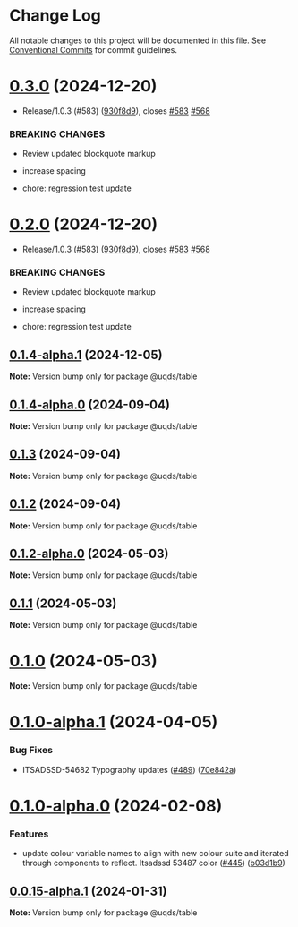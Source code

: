 # Change Log

All notable changes to this project will be documented in this file.
See [Conventional Commits](https://conventionalcommits.org) for commit guidelines.

# [0.3.0](https://github.com/uq-its-ss/design-system/compare/@uqds/table@0.1.4-alpha.0...@uqds/table@0.3.0) (2024-12-20)

- Release/1.0.3 (#583) ([930f8d9](https://github.com/uq-its-ss/design-system/commit/930f8d97b814748829f45194e1b5009680ee7890)), closes [#583](https://github.com/uq-its-ss/design-system/issues/583) [#568](https://github.com/uq-its-ss/design-system/issues/568)

### BREAKING CHANGES

- Review updated blockquote markup

- increase spacing

- chore: regression test update

# [0.2.0](https://github.com/uq-its-ss/design-system/compare/@uqds/table@0.1.4-alpha.0...@uqds/table@0.2.0) (2024-12-20)

- Release/1.0.3 (#583) ([930f8d9](https://github.com/uq-its-ss/design-system/commit/930f8d97b814748829f45194e1b5009680ee7890)), closes [#583](https://github.com/uq-its-ss/design-system/issues/583) [#568](https://github.com/uq-its-ss/design-system/issues/568)

### BREAKING CHANGES

- Review updated blockquote markup

- increase spacing

- chore: regression test update

## [0.1.4-alpha.1](https://github.com/uq-its-ss/design-system/compare/@uqds/table@0.1.4-alpha.0...@uqds/table@0.1.4-alpha.1) (2024-12-05)

**Note:** Version bump only for package @uqds/table

## [0.1.4-alpha.0](https://github.com/uq-its-ss/design-system/compare/@uqds/table@0.1.3...@uqds/table@0.1.4-alpha.0) (2024-09-04)

**Note:** Version bump only for package @uqds/table

## [0.1.3](https://github.com/uq-its-ss/design-system/compare/@uqds/table@0.1.2-alpha.0...@uqds/table@0.1.3) (2024-09-04)

**Note:** Version bump only for package @uqds/table

## [0.1.2](https://github.com/uq-its-ss/design-system/compare/@uqds/table@0.1.2-alpha.0...@uqds/table@0.1.2) (2024-09-04)

**Note:** Version bump only for package @uqds/table

## [0.1.2-alpha.0](https://github.com/uq-its-ss/design-system/compare/@uqds/table@0.1.0-alpha.1...@uqds/table@0.1.2-alpha.0) (2024-05-03)

**Note:** Version bump only for package @uqds/table

## [0.1.1](https://github.com/uq-its-ss/design-system/compare/@uqds/table@0.1.0-alpha.1...@uqds/table@0.1.1) (2024-05-03)

**Note:** Version bump only for package @uqds/table

# [0.1.0](https://github.com/uq-its-ss/design-system/compare/@uqds/table@0.1.0-alpha.1...@uqds/table@0.1.0) (2024-05-03)

**Note:** Version bump only for package @uqds/table

# [0.1.0-alpha.1](https://github.com/uq-its-ss/design-system/compare/@uqds/table@0.1.0-alpha.0...@uqds/table@0.1.0-alpha.1) (2024-04-05)

### Bug Fixes

- ITSADSSD-54682 Typography updates ([#489](https://github.com/uq-its-ss/design-system/issues/489)) ([70e842a](https://github.com/uq-its-ss/design-system/commit/70e842a1552cddc9c63452ae63bae91b380f420b))

# [0.1.0-alpha.0](https://github.com/uq-its-ss/design-system/compare/@uqds/table@0.0.15-alpha.1...@uqds/table@0.1.0-alpha.0) (2024-02-08)

### Features

- update colour variable names to align with new colour suite and iterated through components to reflect. Itsadssd 53487 color ([#445](https://github.com/uq-its-ss/design-system/issues/445)) ([b03d1b9](https://github.com/uq-its-ss/design-system/commit/b03d1b9a7944f4552750706b276405b0988abf90))

## [0.0.15-alpha.1](https://github.com/uq-its-ss/design-system/compare/@uqds/table@0.0.15-alpha.0...@uqds/table@0.0.15-alpha.1) (2024-01-31)

**Note:** Version bump only for package @uqds/table

